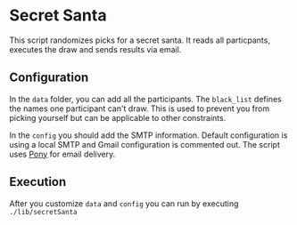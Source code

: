 # Secret Santa

This script randomizes picks for a secret santa. It reads all particpants, executes the draw and sends results via email.

## Configuration

In the `data` folder, you can add all the participants. The `black_list` defines the names one participant can't draw. 
This is used to prevent you from picking yourself but can be applicable to other constraints. 

In the `config` you should add the SMTP information. Default configuration is using a local SMTP and Gmail configuration is commented out. The script uses [Pony](https://github.com/benprew/pony) for email delivery.

## Execution

After you customize `data` and `config` you can run by executing `./lib/secretSanta`
